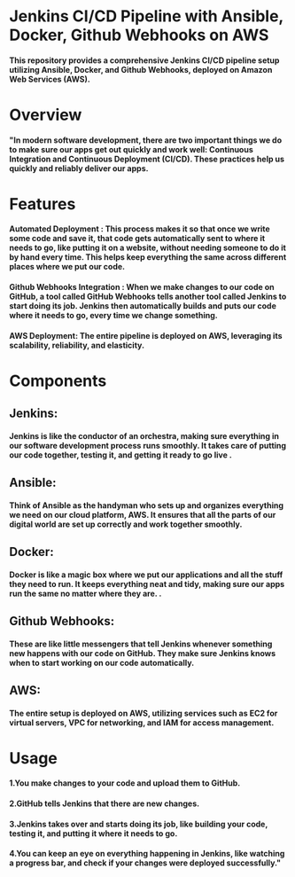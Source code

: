 <h1>Jenkins CI/CD Pipeline with Ansible, Docker, Github Webhooks on AWS</h1>

<h4>This repository provides a comprehensive Jenkins CI/CD pipeline setup utilizing Ansible, Docker, and Github Webhooks, deployed on Amazon Web Services (AWS).</h4>

<h1>Overview</h1>

<h4>"In modern software development, there are two important things we do to make sure our apps get out quickly and work well: Continuous Integration and Continuous Deployment (CI/CD). These practices help us quickly and reliably deliver our apps. </h4>

<h1>Features</h1>

<h4>Automated Deployment  :   This process makes it so that once we write some code and save it, that code gets automatically sent to where it needs to go, like putting it on a website, without needing someone to do it by hand every time. This helps keep everything the same across different places where we put our code.

<h4>Github Webhooks Integration   :  When we make changes to our code on GitHub, a tool called GitHub Webhooks tells another tool called Jenkins to start doing its job. Jenkins then automatically builds and puts our code where it needs to go, every time we change something.</h4>

<h4>AWS Deployment: The entire pipeline is deployed on AWS, leveraging its scalability, reliability, and elasticity.</h4>


<h1>Components</h1>

<h2>Jenkins:</h2> 
<h4>Jenkins is like the conductor of an orchestra, making sure everything in our software development process runs smoothly. It takes care of putting our code together, testing it, and getting it ready to go live .</h4>


<h2>Ansible:</h2>
<h4>Think of Ansible as the handyman who sets up and organizes everything we need on our cloud platform, AWS. It ensures that all the parts of our digital world are set up correctly and work together smoothly. </h4>


<h2>Docker:</h2> 
<h4> Docker is like a magic box where we put our applications and all the stuff they need to run. It keeps everything neat and tidy, making sure our apps run the same no matter where they are. .</h4>


<h2>Github Webhooks:</h2>
<h4>These are like little messengers that tell Jenkins whenever something new happens with our code on GitHub. They make sure Jenkins knows when to start working on our code automatically.</h4>



<h2>AWS:</h2>
<h4>The entire setup is deployed on AWS, utilizing services such as EC2 for virtual servers, VPC for networking, and IAM for access management.</h4>


<h1>Usage</h1>

<h4>1.You make changes to your code and upload them to GitHub.</h4>
<h4>2.GitHub tells Jenkins that there are new changes.</h4>
<h4>3.Jenkins takes over and starts doing its job, like building your code, testing it, and putting it where it needs to go. </h4>
<h4>4.You can keep an eye on everything happening in Jenkins, like watching a progress bar, and check if your changes were deployed successfully."</h4>
